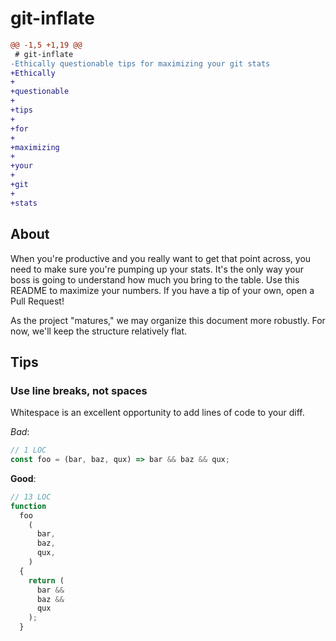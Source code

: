 # git-inflate
```diff
@@ -1,5 +1,19 @@
 # git-inflate
-Ethically questionable tips for maximizing your git stats
+Ethically
+
+questionable
+
+tips
+
+for
+
+maximizing
+
+your
+
+git
+
+stats
```

## About
When you're productive and you really want to get that point across, you need to make sure you're pumping up your stats.
It's the only way your boss is going to understand how much you bring to the table.  Use this README to maximize your
numbers.  If you have a tip of your own, open a Pull Request!

As the project "matures," we may organize this document more robustly.  For now, we'll keep the structure relatively flat.

## Tips

### Use line breaks, not spaces

Whitespace is an excellent opportunity to add lines of code to your diff.

*Bad*:

```js
// 1 LOC
const foo = (bar, baz, qux) => bar && baz && qux;
```

**Good**:

```js
// 13 LOC
function
  foo
    (
      bar,
      baz,
      qux,
    )
  {
    return (
      bar &&
      baz &&
      qux
    );
  }
```
